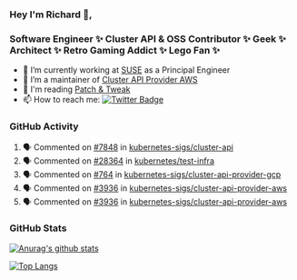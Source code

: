 ### Hey I'm Richard 👋, 

<h3 align="left">Software Engineer ✨ Cluster API & OSS Contributor ✨ Geek ✨ Architect ✨ Retro Gaming Addict ✨ Lego Fan ✨</h3>

- 🔭 I’m currently working at [SUSE](https://www.suse.com/) as a Principal Engineer
- 👯 I’m a maintainer of [Cluster API Provider AWS](https://github.com/kubernetes-sigs/cluster-api-provider-aws)
- 💬 I'm reading [Patch & Tweak](https://bjooks.com/products/patch-tweak-exploring-modular-synthesis)
- 📫 How to reach me: [![Twitter Badge](https://img.shields.io/badge/-@fruit_case-00acee?style=flat&logo=Twitter&logoColor=white)](https://twitter.com/intent/follow?screen_name=fruit_case "Follow on Twitter")

### GitHub Activity 

<!--START_SECTION:activity-->
1. 🗣 Commented on [#7848](https://github.com/kubernetes-sigs/cluster-api/issues/7848) in [kubernetes-sigs/cluster-api](https://github.com/kubernetes-sigs/cluster-api)
2. 🗣 Commented on [#28364](https://github.com/kubernetes/test-infra/issues/28364) in [kubernetes/test-infra](https://github.com/kubernetes/test-infra)
3. 🗣 Commented on [#764](https://github.com/kubernetes-sigs/cluster-api-provider-gcp/issues/764) in [kubernetes-sigs/cluster-api-provider-gcp](https://github.com/kubernetes-sigs/cluster-api-provider-gcp)
4. 🗣 Commented on [#3936](https://github.com/kubernetes-sigs/cluster-api-provider-aws/issues/3936) in [kubernetes-sigs/cluster-api-provider-aws](https://github.com/kubernetes-sigs/cluster-api-provider-aws)
5. 🗣 Commented on [#3936](https://github.com/kubernetes-sigs/cluster-api-provider-aws/issues/3936) in [kubernetes-sigs/cluster-api-provider-aws](https://github.com/kubernetes-sigs/cluster-api-provider-aws)
<!--END_SECTION:activity-->

### GitHub Stats

[![Anurag's github stats](https://github-readme-stats.vercel.app/api?username=richardcase&count_private=true&show_icons=true)](https://github.com/anuraghazra/github-readme-stats)

[![Top Langs](https://github-readme-stats.vercel.app/api/top-langs/?username=richardcase&hide=html&layout=compact)](https://github.com/anuraghazra/github-readme-stats)
